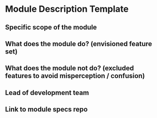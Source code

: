 Module Description Template
=======================

## Specific scope of the module


## What does the module do? (envisioned feature set)


## What does the module __not__ do? (excluded features to avoid misperception / confusion)


## Lead of development team


## Link to module specs repo
